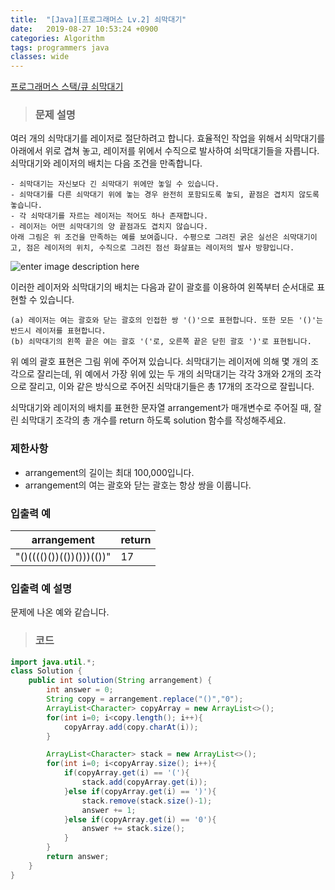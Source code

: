 ```yaml
---
title:  "[Java][프로그래머스 Lv.2] 쇠막대기"
date:   2019-08-27 10:53:24 +0900
categories: Algorithm
tags: programmers java
classes: wide
---  
```


[프로그래머스 스택/큐 쇠막대기](https://programmers.co.kr/learn/courses/30/lessons/42585)   

> ### 문제 설명

여러 개의 쇠막대기를 레이저로 절단하려고 합니다. 효율적인 작업을 위해서 쇠막대기를 아래에서 위로 겹쳐 놓고, 레이저를 위에서 수직으로 발사하여 쇠막대기들을 자릅니다. 쇠막대기와 레이저의 배치는 다음 조건을 만족합니다.

```
- 쇠막대기는 자신보다 긴 쇠막대기 위에만 놓일 수 있습니다.
- 쇠막대기를 다른 쇠막대기 위에 놓는 경우 완전히 포함되도록 놓되, 끝점은 겹치지 않도록 놓습니다.
- 각 쇠막대기를 자르는 레이저는 적어도 하나 존재합니다.
- 레이저는 어떤 쇠막대기의 양 끝점과도 겹치지 않습니다.
아래 그림은 위 조건을 만족하는 예를 보여줍니다. 수평으로 그려진 굵은 실선은 쇠막대기이고, 점은 레이저의 위치, 수직으로 그려진 점선 화살표는 레이저의 발사 방향입니다.
```

![enter image description here](https://grepp-programmers.s3.amazonaws.com/files/ybm/dbd166625b/d3ae656b-bb7b-421c-9f74-fa9ea800b860.png)

이러한 레이저와 쇠막대기의 배치는 다음과 같이 괄호를 이용하여 왼쪽부터 순서대로 표현할 수 있습니다.

```
(a) 레이저는 여는 괄호와 닫는 괄호의 인접한 쌍 '()'으로 표현합니다. 또한 모든 '()'는 반드시 레이저를 표현합니다.
(b) 쇠막대기의 왼쪽 끝은 여는 괄호 '('로, 오른쪽 끝은 닫힌 괄호 ')'로 표현됩니다.
```

위 예의 괄호 표현은 그림 위에 주어져 있습니다.
쇠막대기는 레이저에 의해 몇 개의 조각으로 잘리는데, 위 예에서 가장 위에 있는 두 개의 쇠막대기는 각각 3개와 2개의 조각으로 잘리고, 이와 같은 방식으로 주어진 쇠막대기들은 총 17개의 조각으로 잘립니다.

쇠막대기와 레이저의 배치를 표현한 문자열 arrangement가 매개변수로 주어질 때, 잘린 쇠막대기 조각의 총 개수를 return 하도록 solution 함수를 작성해주세요.

### 제한사항

- arrangement의 길이는 최대 100,000입니다.
- arrangement의 여는 괄호와 닫는 괄호는 항상 쌍을 이룹니다.

### 입출력 예

| arrangement              	| return 	|
|--------------------------	|--------	|
| "()(((()())(())()))(())" 	| 17     	|

### 입출력 예 설명
문제에 나온 예와 같습니다.

>### 코드

```java
import java.util.*;
class Solution {
    public int solution(String arrangement) {
        int answer = 0;
        String copy = arrangement.replace("()","0");
        ArrayList<Character> copyArray = new ArrayList<>();
        for(int i=0; i<copy.length(); i++){
            copyArray.add(copy.charAt(i));
        }

        ArrayList<Character> stack = new ArrayList<>();
        for(int i=0; i<copyArray.size(); i++){
            if(copyArray.get(i) == '('){
                stack.add(copyArray.get(i));
            }else if(copyArray.get(i) == ')'){
                stack.remove(stack.size()-1);
                answer += 1;
            }else if(copyArray.get(i) == '0'){
                answer += stack.size();
            }
        }
        return answer;
    }
}
```
